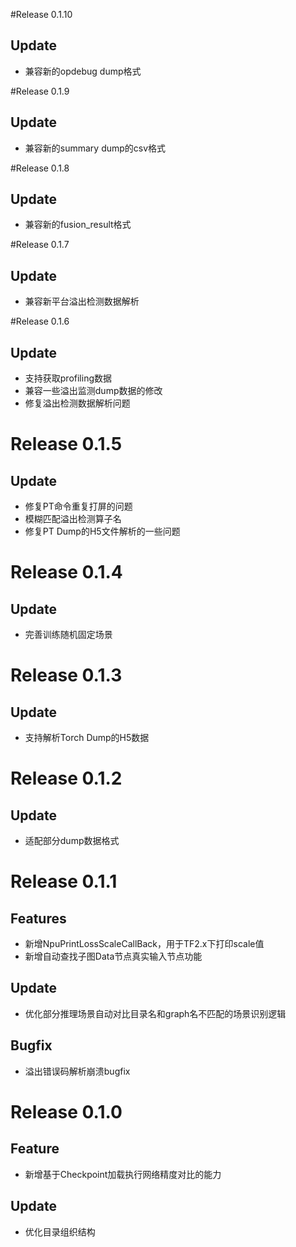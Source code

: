 #Release 0.1.10
## Update
* 兼容新的opdebug dump格式


#Release 0.1.9
## Update
* 兼容新的summary dump的csv格式

#Release 0.1.8
## Update
* 兼容新的fusion_result格式

#Release 0.1.7
## Update
* 兼容新平台溢出检测数据解析

#Release 0.1.6
## Update
* 支持获取profiling数据
* 兼容一些溢出监测dump数据的修改 
* 修复溢出检测数据解析问题

# Release 0.1.5
## Update
* 修复PT命令重复打屏的问题
* 模糊匹配溢出检测算子名
* 修复PT Dump的H5文件解析的一些问题

# Release 0.1.4
## Update
* 完善训练随机固定场景


# Release 0.1.3
## Update
* 支持解析Torch Dump的H5数据

# Release 0.1.2
## Update
* 适配部分dump数据格式

# Release 0.1.1
## Features
* 新增NpuPrintLossScaleCallBack，用于TF2.x下打印scale值
* 新增自动查找子图Data节点真实输入节点功能

## Update
* 优化部分推理场景自动对比目录名和graph名不匹配的场景识别逻辑

## Bugfix
* 溢出错误码解析崩溃bugfix


# Release 0.1.0
## Feature
* 新增基于Checkpoint加载执行网络精度对比的能力

## Update
* 优化目录组织结构